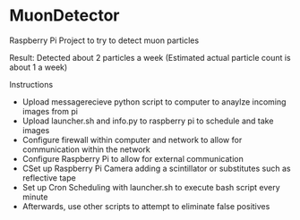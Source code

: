 # MuonDetector
Raspberry Pi Project to try to detect muon particles

Result: Detected about 2 particles a week (Estimated actual particle count is about 1 a week)

Instructions

- Upload messagerecieve python script to computer to anaylze incoming images from pi
- Upload launcher.sh and info.py to raspberry pi to schedule and take images
- Configure firewall within computer and network to allow for communication within the network
- Configure Raspberry Pi to allow for external communication
- CSet up Raspberry Pi Camera adding a scintillator or substitutes such as reflective tape
- Set up Cron Scheduling with launcher.sh to execute bash script every minute
- Afterwards, use other scripts to attempt to eliminate false positives
